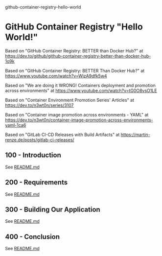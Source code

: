 github-container-registry-hello-world
# GitHub Container Registry "Hello World!"

Based on "GitHub Container Registry: BETTER than Docker Hub?" at https://dev.to/github/github-container-registry-better-than-docker-hub-1o9k

Based on "GitHub Container Registry: BETTER Than Docker Hub?" at https://www.youtube.com/watch?v=WjzA9dfk5w4

Based on "We are doing it WRONG! Containers deployment and promotion across environments" at https://www.youtube.com/watch?v=tG0O8vsO1LE

Based on "Container Environment Promotion Series' Articles" at https://dev.to/n3wt0n/series/3107

Based on "Container image promotion across environments - YAML" at https://dev.to/n3wt0n/container-image-promotion-across-environments-yaml-1ca6

Based on "GitLab CI-CD Releases with Build Artifacts" at https://martin-renze.de/posts/gitlab-ci-releases/

## 100 - Introduction

See [README.md](./100/README.md)

## 200 - Requirements

See [README.md](./200/README.md)

## 300 - Building Our Application

See [README.md](./300/README.md)

## 400 - Conclusion

See [README.md](./400/README.md)
